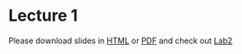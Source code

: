 # Lecture 1

Please download slides in [HTML](lectures/../lecture01.html) or [PDF](lectures/../lec01_slides.pdf) and check out [Lab2](lectures/../lec02.md)